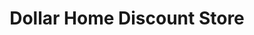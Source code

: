---
title: "Dollar Home Discount Store"
url: /meriden/dollar-home-discount-store/
shop: Kramladen
---